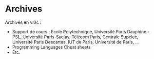 # Archives  

Archives en vrac : 
- Support de cours : Ecole Polytechnique, Université Paris Dauphine - PSL, Université Paris-Saclay, Télécom Paris, Centrale Supélec, Université Paris Descartes, IUT de Paris, Université de Paris, ...
- Programming Languages Cheat sheets
- Etc.
